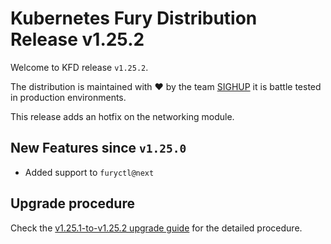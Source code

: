# Kubernetes Fury Distribution Release v1.25.2

Welcome to KFD release `v1.25.2`.

The distribution is maintained with ❤️ by the team [SIGHUP](https://sighup.io/) it is battle tested in production environments.

This release adds an hotfix on the networking module.

## New Features since `v1.25.0`

- Added support to `furyctl@next`

## Upgrade procedure

Check the [v1.25.1-to-v1.25.2 upgrade guide](../upgrades/v1.25.1-to-v1.25.2.md) for the detailed procedure.
